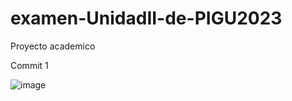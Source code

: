# examen-UnidadII-de-PIGU2023
Proyecto academico

Commit 1 

![image](https://github.com/brauliohuicab1234/examen-UnidadII-de-PIGU2023/assets/129221141/dda58ae3-6f36-4e45-9620-53d2c0939594)

